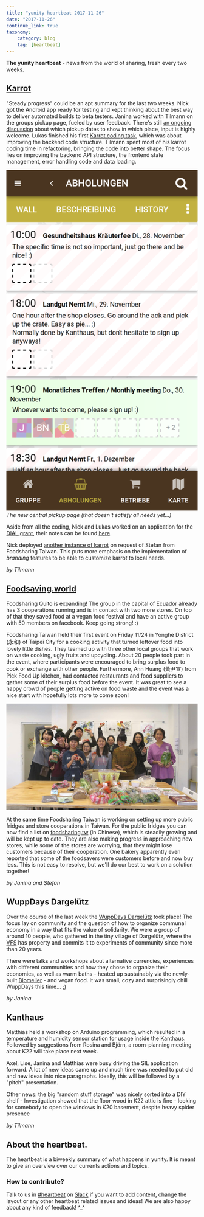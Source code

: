 ```yaml
---
title: "yunity heartbeat 2017-11-26"
date: "2017-11-26"
continue_link: true
taxonomy:
    category: blog
    tag: [heartbeat]
---
```


**The yunity heartbeat** - news from the world of sharing, fresh every two weeks.

## [Karrot](https://karrot.world)

"Steady progress" could be an apt summary for the last two weeks. Nick got the Android app ready for testing and kept thinking about the best way to deliver automated builds to beta testers. Janina worked with Tilmann on the groups pickup page, fueled by user feedback. There's still [an ongoing discussion](https://github.com/yunity/karrot-frontend/issues/741) about which pickup dates to show in which place, input is highly welcome. Lukas finished his first [Karrot coding task](https://github.com/yunity/karrot-backend/issues/368), which was about improving the backend code structure. Tilmann spent most of his karrot coding time in refactoring, bringing the code into better shape. The focus lies on improving the backend API structure, the frontend state management, error handling code and data loading.

![](karrot-pickups.png)
_The new central pickup page (that doesn't satisfy all needs yet...)_

Aside from all the coding, Nick and Lukas worked on an application for the [DIAL grant](http://www.osc.dial.community/), their notes can be found [here](https://pad.disroot.org/p/dial-funding-application).

Nick deployed [another instance of karrot](https://tw.foodsaving.world) on request of Stefan from Foodsharing Taiwan. This puts more emphasis on the implementation of _branding_ features to be able to customize karrot to local needs.

_by Tilmann_


## [Foodsaving.world](https://foodsaving.world)

Foodsharing Quito is expanding! The group in the capital of Ecuador already has 3 cooperations running and is in contact with two more stores. On top of that they saved food at a vegan food festival and have an active group with 50 members on facebook. Keep going strong! :)

Foodsharing Taiwan held their first event on Friday 11/24 in Yonghe District (永和) of Taipei City for a cooking activity that turned leftover food into lovely little dishes.
They teamed up with three other local groups that work on waste cooking, ugly fruits and upcycling.
About 20 people took part in the event, where participants were encouraged to bring surplus food to cook or exchange with other people. Furthermore, Ann Huang (黃尹宣) from Pick Food Up kitchen, had contacted restaurants and food suppliers to gather some of their surplus food before the event.
It was great to see a happy crowd of people getting active on food waste and the event was a nice start with hopefully lots more to come soon!

![](1.taiwan-group.jpg)

At the same time Foodsharing Taiwan is working on setting up more public fridges and store cooperations in Taiwan. For the public fridges you can now find a list on [foodsharing.tw](https://foodsharing.tw/fridges/) (in Chinese), which is steadily growing and will be kept up to date.
They are also making progress in approaching new stores, while some of the stores are worrying, that they might lose customers because of their cooperation. One bakery apparently even reported that some of the foodsavers were customers before and now buy less. This is not easy to resolve, but we'll do our best to work on a solution together!

_by Janina and Stefan_

## WuppDays Dargelütz

Over the course of the last week the [WuppDays Dargelütz](http://dargeluetz.weebly.com/solidarity-economy-wuppdays.html) took place! The focus lay on community and the question of how to organize communal economy in a way that fits the value of solidarity. We were a group of around 10 people, who gathered in the tiny village of Dargelütz, where the [VFS](http://dargeluetz.weebly.com/der-vfs-ev.html) has property and commits it to experiments of community since more than 20 years.

There were talks and workshops about alternative currencies, experiences with different communities and how they chose to organize their economies, as well as warm baths - heated up sustainably via the newly-built [Biomeiler](https://de.wikipedia.org/wiki/Biomeiler) - and vegan food. It was small, cozy and surprisingly chill WuppDays this time... ;)

_by Janina_

## Kanthaus

Matthias held a workshop on Arduino programming, which resulted in a temperature and humidity sensor station for usage inside the Kanthaus. Followed by suggestions from Rosina and Björn, a room-planning meeting about K22 will take place next week.

Axel, Lise, Janina and Matthias were busy driving the SIL application forward. A lot of new ideas came up and much time was needed to put old and new ideas into nice paragraphs. Ideally, this will be followed by a "pitch" presentation.

Other news: the big "random stuff storage" was nicely sorted into a DIY shelf - Investigation showed that the floor wood in K22 attic is fine - looking for somebody to open the windows in K20 basement, despite heavy spider presence

_by Tilmann_

## About the heartbeat.
The heartbeat is a biweekly summary of what happens in yunity. It is meant to give an overview over our currents actions and topics.

### How to contribute?
Talk to us in [#heartbeat](https://yunity.slack.com/messages/heartbeat/) on [Slack](https://slackin.yunity.org) if you want to add content, change the layout or any other heartbeat related issues and ideas! We are also happy about any kind of feedback! ^_^
